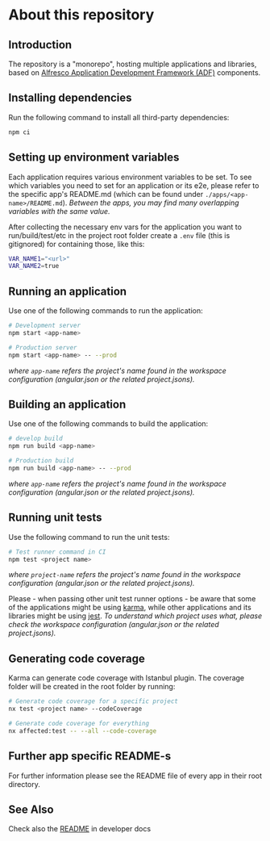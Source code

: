 # About this repository

## Introduction

The repository is a "monorepo", hosting multiple applications and libraries, based on
[Alfresco Application Development Framework (ADF)](https://github.com/Alfresco/alfresco-ng2-components) components.

## Installing dependencies

Run the following command to install all third-party dependencies:

```bash
npm ci
```

## Setting up environment variables

Each application requires various environment variables to be set. To see which variables you need to set for an application or its e2e, please refer to the specific app's README.md (which can be found under `./apps/<app-name>/README.md`).  *Between the apps, you may find many overlapping variables with the same value.*

After collecting the necessary env vars for the application you want to run/build/test/etc in the project root folder create a `.env` file (this is gitignored) for containing those, like this:

```bash
VAR_NAME1="<url>"
VAR_NAME2=true
```

## Running an application 

Use one of the following commands to run the application:

```bash
# Development server
npm start <app-name>

# Production server
npm start <app-name> -- --prod
```
*where `app-name` refers the project's name found in the workspace configuration (angular.json or the related project.jsons).*

## Building an application

Use one of the following commands to build the application:

```bash
# develop build
npm run build <app-name>

# Production build
npm run build <app-name> -- --prod
```
*where `app-name` refers the project's name found in the workspace configuration (angular.json or the related project.jsons).*

## Running unit tests

Use the following command to run the unit tests:

```bash
# Test runner command in CI
npm test <project name>
```
*where `project-name` refers the project's name found in the workspace configuration (angular.json or the related project.jsons).*

Please - when passing other unit test runner options - be aware that some of the applications might be using [karma](http://karma-runner.github.io/4.0/config/configuration-file.html), while other applications and its libraries might be using [jest](https://jestjs.io/docs/en/23.x/cli).
*To understand which project uses what, please check the workspace configuration (angular.json or the related project.jsons).*

## Generating code coverage
Karma can generate code coverage with Istanbul plugin. 
The coverage folder will be created in the root folder by running:

```bash
# Generate code coverage for a specific project
nx test <project name> --codeCoverage

# Generate code coverage for everything
nx affected:test -- --all --code-coverage
```

## Further app specific README-s

For further information please see the README file of every app in their root directory.

## See Also

Check also the [README](./developer-docs/README.md) in developer docs
